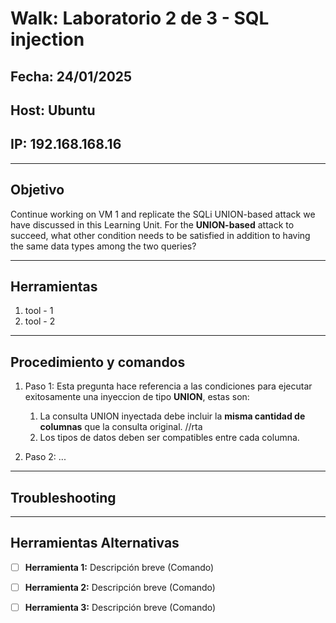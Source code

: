 # Walk: Laboratorio 2 de 3 - SQL injection

## Fecha: 24/01/2025
## Host: Ubuntu
## IP: 192.168.168.16

---

## Objetivo
Continue working on VM 1 and replicate the SQLi UNION-based attack we have discussed in this Learning Unit. 
For the **UNION-based** attack to succeed, what other condition needs to be satisfied in addition to having the same data types among the two queries?

---
## Herramientas
1. tool - 1 
2. tool - 2
---
## Procedimiento y comandos
1. Paso 1: Esta pregunta hace referencia a las condiciones para ejecutar exitosamente una inyeccion de tipo **UNION**, estas son:
	1. La consulta UNION inyectada debe incluir la **misma cantidad de columnas** que la consulta original. //rta
	2. Los tipos de datos deben ser compatibles entre cada columna.

2. Paso 2: ...

---
## Troubleshooting

---

## Herramientas Alternativas
- [ ] **Herramienta 1:** Descripción breve (Comando)
- [ ] **Herramienta 2:** Descripción breve (Comando)
- [ ] **Herramienta 3:** Descripción breve (Comando)

